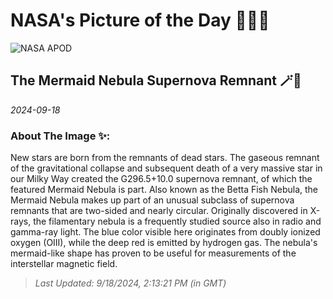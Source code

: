 
# NASA's Picture of the Day 🧑‍🚀💫

  ![NASA APOD](https://apod.nasa.gov/apod/image/2409/Mermaid_Corke_4205.jpg)
  
  ## The Mermaid Nebula Supernova Remnant 🪄🌌
  
  _2024-09-18_
  
  ### About The Image ✨: 
  
  New stars are born from the remnants of dead stars. The gaseous remnant of the gravitational collapse and subsequent death of a very massive star in our Milky Way created the G296.5+10.0 supernova remnant, of which the featured Mermaid Nebula is part. Also known as the Betta Fish Nebula, the Mermaid Nebula makes up part of an unusual subclass of supernova remnants that are two-sided and nearly circular. Originally discovered in X-rays, the filamentary nebula is a frequently studied source also in radio and gamma-ray light.  The blue color visible here originates from doubly ionized oxygen (OIII), while the deep red is emitted by hydrogen gas. The nebula's mermaid-like shape has proven to be useful for measurements of the interstellar magnetic field.
  
  
  
  > _Last Updated: 9/18/2024, 2:13:21 PM (in GMT)_
  